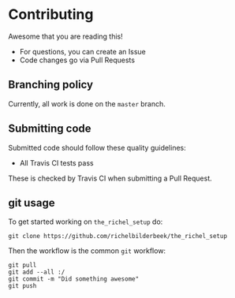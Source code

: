 # Contributing

Awesome that you are reading this!

 * For questions, you can create an Issue
 * Code changes go via Pull Requests

## Branching policy

Currently, all work is done on the `master` branch.

## Submitting code

Submitted code should follow these quality guidelines:

 * All Travis CI tests pass

These is checked by Travis CI when submitting
a Pull Request. 

## git usage

To get started working on `the_richel_setup` do:

```
git clone https://github.com/richelbilderbeek/the_richel_setup
```

Then the workflow is the common `git` workflow:

```
git pull
git add --all :/
git commit -m "Did something awesome"
git push
```